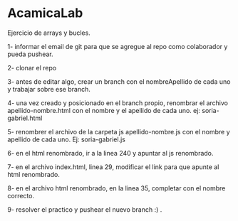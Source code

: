 # AcamicaLab
Ejercicio de arrays y bucles.

1- informar el email de git para que se agregue al repo como colaborador y pueda pushear.

2- clonar el repo

3- antes de editar algo, crear un branch con el nombreApellido de cada uno y trabajar sobre ese branch. 

4- una vez creado y posicionado en el branch propio, renombrar el archivo apellido-nombre.html con el nombre y el apellido de cada uno. ej: soria-gabriel.html

5- renombrer el archivo de la carpeta js apellido-nombre.js con el nombre y apellido de cada uno. Ej: soria-gabriel.js

6- en el html renombrado, ir a la linea 240 y apuntar al js renombrado.

7- en el archivo index.html, linea 29, modificar el link para que apunte al html renombrado.

8- en el archivo html renombrado, en la linea 35, completar con el nombre correcto.

9- resolver el practico y pushear el nuevo branch :) .

